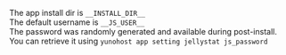 The app install dir is `__INSTALL_DIR__` \
The default username is `__JS_USER__` \
The password was randomly generated and available during post-install. You can retrieve it using `yunohost app setting jellystat js_password`
